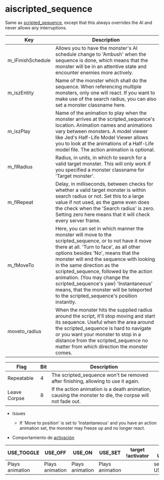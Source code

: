 # aiscripted_sequence

Same as [scripted_sequence](scripted_sequence.md), except that this always overrides the AI and never allows any interruptions.

| Key | Description |
|-----|-------------|
m_iFinishSchedule | Allows you to have the monster's AI schedule change to 'Ambush' when the sequence is done, which means that the monster will be in an attentive state and encounter enemies more actively.
m_iszEntity | Name of the monster which shall do the sequence. When referencing multiple monsters, only one will react. If you want to make use of the search radius, you can also set a monster classname here.
m_iszPlay | Name of the animation to play when the monster arrives at the scripted_sequence's location. Animation names and animations vary between monsters. A model viewer like Jed's Half-Life Model Viewer allows you to look at the animations of a Half-Life model file. The action animation is optional.
m_flRadius | Radius, in units, in which to search for a valid target monster. This will only work if you specified a monster classname for 'Target monster'.
m_flRepeat | Delay, in milliseconds, between checks for whether a valid target monster is within search radius or not. Set this to a large value if not used, as the game even does the check when the 'Search radius' is zero. Setting zero here means that it will check every server frame.
m_fMoveTo | Here, you can set in which manner the monster will move to the scripted_sequence, or to not have it move there at all. 'Turn to face', as all other options besides 'No', means that the monster will end the sequence with looking in the same direction as the scripted_sequence, followed by the action animation. (You may change the scripted_sequence's yaw) 'Instantaneous' means, that the monster will be teleported to the scripted_sequence's position instantly.
moveto_radius | When the monster hits the supplied radius around the script, it'll stop moving and start its sequence. Useful when the area around the scripted_sequence is hard to navigate or you want your monster to stop in a distance from the scripted_sequence no matter from which direction the monster comes.

| Flag | Bit | Description |
|------|-----|-------------|
Repeatable | 4 | The scripted_sequence won't be removed after finishing, allowing to use it again.
Leave Corpse | 8 | If the action animation is a death animation, causing the monster to die, the corpse will not fade out.

- Issues
	- If 'Move to position' is set to 'Instantaneous' and you have an action animation set, the monster may freeze up and no longer react.

- Comportamiento de [activación](triggering_system.md)

| USE_TOGGLE | USE_OFF | USE_ON | USE_SET | target !activator | target USE_TYPE |
|------------|---------|--------|---------|------------|--------|
| Plays animation | Plays animation | Plays animation | Plays animation | | sends USE_TOGGLE |